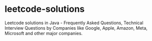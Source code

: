 # leetcode-solutions
Leetcode solutions in Java - Frequently Asked Questions, Technical Interview Questions by Companies like Google, Apple, Amazon, Meta, Microsoft and other major companies.
